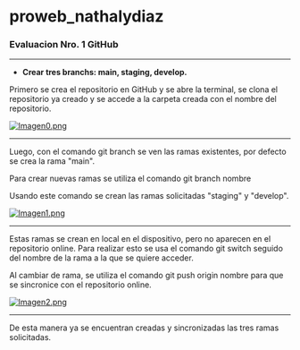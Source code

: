 proweb_nathalydiaz
===============
### Evaluacion Nro. 1 GitHub
----------
* **Crear tres branchs: main, staging, develop.**

Primero se crea el repositorio en GitHub y se abre la terminal, se clona el repositorio ya creado y se accede a la carpeta creada con el nombre del repositorio.

[![Imagen0.png](https://i.postimg.cc/02ngKzGX/Imagen0.png)](https://postimg.cc/rKDZvFP5)

----------
Luego, con el comando git branch se ven las ramas existentes, por defecto se crea la rama "main".

Para crear nuevas ramas se utiliza el comando git branch nombre

Usando este comando se crean las ramas solicitadas "staging" y "develop".

[![Imagen1.png](https://i.postimg.cc/j2KMXhQV/Imagen1.png)](https://postimg.cc/WFWmpgHS)

----------
Estas ramas se crean en local en el dispositivo, pero no aparecen en el repositorio online. Para realizar esto se usa el comando git switch seguido del nombre de la rama a la que se quiere acceder.

Al cambiar de rama, se utiliza el comando git push origin nombre para que se sincronice con el repositorio online.

[![Imagen2.png](https://i.postimg.cc/qMJm6jvy/Imagen2.png)](https://postimg.cc/s1LPtPSg)

----------
De esta manera ya se encuentran creadas y sincronizadas las tres ramas solicitadas.


